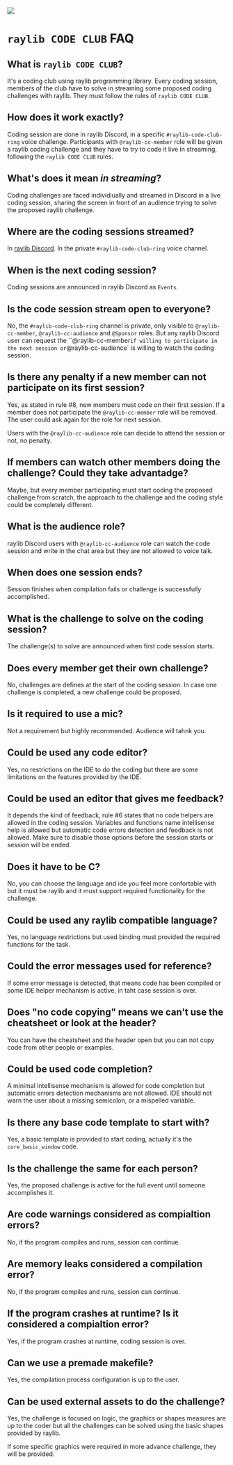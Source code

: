 
<img align="center" src="https://github.com/raysan5/raylib/blob/master/raylib_code_club_rules.png">

# `raylib CODE CLUB` FAQ

## What is `raylib CODE CLUB`?

It's a coding club using raylib programming library. Every coding session, members of the club have to solve in streaming some proposed coding challenges with raylib. They must follow the rules of `raylib CODE CLUB`.

## How does it work exactly?

Coding session are done in raylib Discord, in a specific `#raylib-code-club-ring` voice challenge. Participants with `@raylib-cc-member` role will be given a raylib coding challenge and they have to try to code it live in streaming, following the `raylib CODE CLUB` rules.

## What's does it mean *in streaming*?

Coding challenges are faced individiually and streamed in Discord in a live coding session, sharing the screen in front of an audience trying to solve the proposed raylib challenge.

## Where are the coding sessions streamed?

In [raylib Discord](https://discord.gg/raylib). In the private `#raylib-code-club-ring` voice channel.

## When is the next coding session?

Coding sessions are announced in raylib Discord as `Events`.

## Is the code session stream open to everyone?

No, the `#raylib-code-club-ring` channel is private, only visible to `@raylib-cc-member`, `@raylib-cc-audience` and `@Sponsor` roles. But any raylib Discord user can request the ``@raylib-cc-member` if willing to participate in the next session or `@raylib-cc-audience` is willing to watch the coding session.

## Is there any penalty if a new member can not participate on its first session?

Yes, as stated in rule #8, new members must code on their first session. If a member does not participate the `@raylib-cc-member` role will be removed. The user could ask again for the role for next session.

Users with the `@raylib-cc-audience` role can decide to attend the session or not, no penalty.

## If members can watch other members doing the challenge? Could they take advantadge?

Maybe, but every member participating must start coding the proposed challenge from scratch, the approach to the challenge and the coding style could be completely different.

## What is the audience role?

raylib Discord users with `@raylib-cc-audience` role can watch the code session and write in the chat area but they are not allowed to voice talk.

## When does one session ends?

Session finishes when compilation fails or challenge is successfully accomplished.

## What is the challenge to solve on the coding session?

The challenge(s) to solve are announced when first code session starts.

## Does every member get their own challenge?

No, challenges are defines at the start of the coding session. In case one challenge is completed, a new challenge could be proposed.

## Is it required to use a mic?

Not a requirement but highly recommended. Audience will tahnk you.

## Could be used any code editor?

Yes, no restrictions on the IDE to do the coding but there are some limitations on the features provided by the IDE.

## Could be used an editor that gives me feedback?

It depends the kind of feedback, rule #6 states that no code helpers are allowed in the coding session. Variables and functions name intellisense help is allowed but automatic code errors detection and feedback is not allowed. Make sure to disable those options before the session starts or session will be ended.

## Does it have to be C?

No, you can choose the language and ide you feel more confortable with but it must be raylib and it must support required functionality for the challenge.

## Could be used any raylib compatible language?

Yes, no language restrictions but used binding must provided the required functions for the task.

## Could the error messages used for reference?

If some error message is detected, that means code has been compiled or some IDE helper mechanism is active, in taht case session is over.

## Does "no code copying" means we can't use the cheatsheet or look at the header?

You can have the cheatsheet and the header open but you can not copy code from other people or examples.

## Could be used code completion?

A minimal intellisense mechanism is allowed for code completion but automatic errors detection mechanisms are not allowed. IDE should not warn the user about a missing semicolon, or a mispelled variable.

## Is there any base code template to start with?

Yes, a basic template is provided to start coding, actually it's the `core_basic_window` code.

## Is the challenge the same for each person?

Yes, the proposed challenge is active for the full event until someone accomplishes it.

## Are code warnings considered as compialtion errors?

No, if the program compiles and runs, session can continue.

## Are memory leaks considered a compilation error?

No, if the program compiles and runs, session can continue.

## If the program crashes at runtime? Is it considered a compialtion error?

Yes, if the program crashes at runtime, coding session is over.

## Can we use a premade makefile?

Yes, the compilation process configuration is up to the user.

## Can be used external assets to do the challenge?

Yes, the challenge is focused on logic, the graphics or shapes measures are up to the coder but all the challenges can be solved using the basic shapes provided by raylib.

If some specific graphics were required in more advance challenge, they will be provided.




